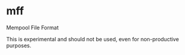 # mff
Mempool File Format

This is experimental and should not be used, even for non-productive purposes.
